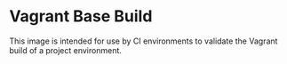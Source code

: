 # Vagrant Base Build

This image is intended for use by CI environments to validate the Vagrant build of a project environment.

